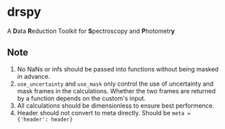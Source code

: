 # drspy
A **D**ata **R**eduction Toolkit for **S**pectroscopy and **P**hotometr**y**

## Note

1. No NaNs or infs should be passed into functions without being masked in advance.
2. `use_uncertainty` and `use_mask` only control the use of uncertainty and mask frames in the calculations. Whether the two frames are returned by a function depends on the custom's input.
3. All calculations should be dimensionless to ensure best performence.
4. Header should not convert to meta directly. Should be ```meta = {'header': header}```
